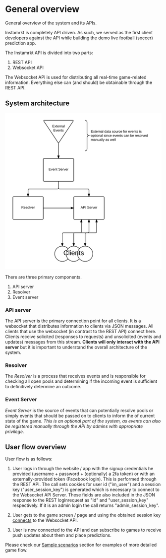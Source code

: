 # General overview

General overview of the system and its APIs.

Instamrkt is completely API driven. As such, we served as the first client developers against the API while building the demo live football (soccer) prediction app.

The Instamrkt API is divided into two parts:

1. REST API
2. Websocket API

The Websocket API is used for distributing all real-time game-related information. Everything else can (and should) be obtainable through the REST API.


## System architecture

![System architecture](images/architecture.png)

There are three primary components.

1. API server
2. Resolver
3. Event server

### API server

The API server is the primary connection point for all clients. It is a websocket that distributes information to clients via JSON messages. All clients that use the websocket (in contrast to the REST API) connect here. Clients receive solicited (responses to requests) and unsolicited (events and updates) messages from this stream.
**Clients will only interact with the API server** but it is important to understand the overall architecture of the system. 

### Resolver

The *Resolver* is a process that receives events and is responsible for checking all open pools and determining if the incoming event is sufficient to definitively determine an outcome.

### Event Server

*Event Server* is the source of events that can potentially resolve pools or simply events that should be passed on to clients to inform the of current state of the game. _This is an optional part of the system, as events can also be registered manually through the API by admins with appropriate privilege._

## User flow overview

User flow is as follows:

1. User logs in through the website / app with the signup credentials he provided (username + password + (optionally) a 2fa token) or with an externally-provided token (Facebook login). This is performed through the REST API. The call sets cookies for user id ("im_user") and a session key ("user_session_key") is generated which is necessary to connect to the Websocket API Server. These fields are also included in the JSON response to the REST loginrequest as "id" and "user_session_key" respectively. If it is an admin login the call returns "admin_session_key".

2. User gets to the game screen / page and using the obtained session key <a href="#connecting"> connects</a> to the Websocket API.

3. User is now connected to the API and can subscribe to games to receive push updates about them and place predictions.

Please check our <a href="#sample-scenarios">Sample scenarios</a> section for examples of more detailed game flow.